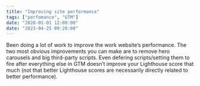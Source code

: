 ```yaml
---
title: "Improving site performance"
tags: ["perfomance", "GTM"]
date: "2020-01-01 12:00:00"
date: "2023-04-25 09:20:00"
---
```



Been doing a lot of work to improve the work website’s performance. The two most obvious improvements you can make are to remove hero carousels and big third-party scripts. Even defering scripts/setting them to fire after everything else in GTM doesn’t improve your Lighthouse score that much (not that better Lighthouse scores are necessarily directly related to better performance).

